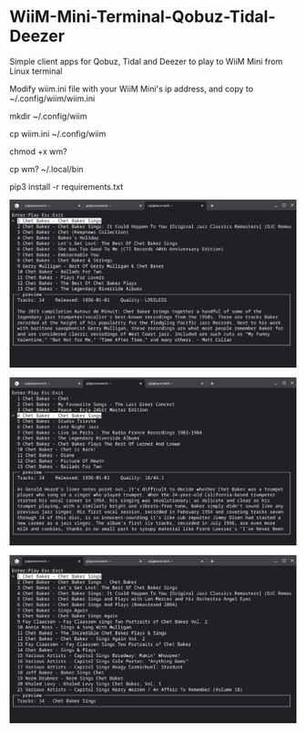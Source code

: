 # WiiM-Mini-Terminal-Qobuz-Tidal-Deezer
Simple client apps for Qobuz, Tidal and Deezer to play to WiiM Mini from Linux terminal

Modify wiim.ini file with your WiiM Mini's ip address, and copy to ~/.config/wiim/wiim.ini

mkdir ~/.config/wiim

cp wiim.ini ~/.config/wiim

chmod +x wm?

cp wm? ~/.local/bin

pip3 install -r requirements.txt


![photo](https://raw.githubusercontent.com/retired-guy/WiiM-Mini-Terminal-Qobuz-Tidal-Deezer/main/Screenshot%202022-09-09%202.05.41%20PM.png)

![photo](https://raw.githubusercontent.com/retired-guy/WiiM-Mini-Terminal-Qobuz-Tidal-Deezer/main/Screenshot%202022-09-09%202.05.31%20PM.png)

![photo](https://raw.githubusercontent.com/retired-guy/WiiM-Mini-Terminal-Qobuz-Tidal-Deezer/main/Screenshot%202022-09-09%202.05.21%20PM.png)


